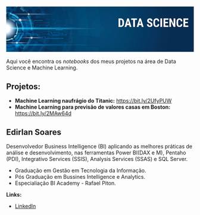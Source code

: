 <p align="center">
  <img src="banner.png" >
</p>

Aqui você encontra os *notebooks* dos meus projetos na área de Data Science e Machine Learning.

## Projetos:

* **Machine Learning naufrágio do Titanic:** https://bit.ly/2UfyPUW
* **Machine Learning para previsão de valores casas em Boston:** https://bit.ly/2MAw64d






## Edirlan Soares
Desenvolvedor Business Intelligence (BI) aplicando as melhores práticas de análise e desenvolvimento, nas ferramentas Power BI(DAX e M), Pentaho (PDI), Integrativo Services (SSIS), Analysis Services (SSAS) e SQL Server. 

* Graduação em Gestão em Tecnologia da Informação.
* Pós Graduação em Bussines Intelligence e Analytics.
* Especialiação BI Academy - Rafael Piton.

**Links:**
* [LinkedIn](https://www.linkedin.com/in/edirlansoares/)

